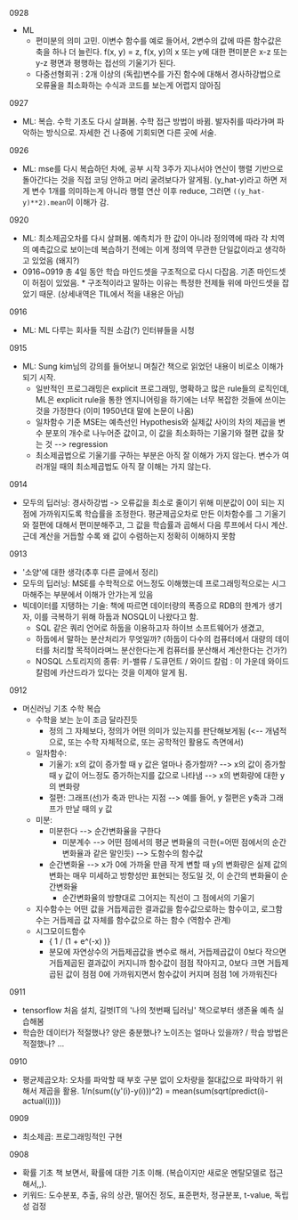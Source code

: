 0928
- ML
  - 편미분의 의미 고민. 이변수 함수를 예로 들어서, 2변수의 값에 따른 함수값은 축을 하나 더 늘린다. f(x, y) = z, f(x, y)의 x 또는 y에 대한 편미분은 x-z 또는 y-z 평면과 평행하는 접선의 기울기가 된다.
  - 다중선형회귀 : 2개 이상의 (독립)변수를 가진 함수에 대해서 경사하강법으로 오류율을 최소화하는 수식과 코드를 보는게 어렵지 않아짐

0927
- ML: 복습. 수학 기초도 다시 살펴봄. 수학 접근 방법이 바뀜. 발자취를 따라가며 파악하는 방식으로. 자세한 건 나중에 기회되면 다른 곳에 서술.

0926
- ML: mse를 다시 복습하던 차에, 공부 시작 3주가 지나서야 연산이 행렬 기반으로 돌아간다는 것을 직접 코딩 안하고 머리 굴려보다가 알게됨. (y_hat-y)라고 하면 저게 변수 1개를 의미하는게 아니라 행렬 연산 이후 reduce, 그러면 `((y_hat-y)**2).mean`이 이해가 감.

0920
- ML: 최소제곱오차를 다시 살펴봄. 예측치가 한 값이 아니라 정의역에 따라 각 치역의 예측값으로 보이는데 복습하기 전에는 이게 정의역 무관한 단일값이라고 생각하고 있었음 (왜지?)
- 0916~0919 총 4일 동안 학습 마인드셋을 구조적으로 다시 다잡음. 기존 마인드셋이 허점이 있었음. * 구조적이라고 말하는 이유는 특정한 전제들 위에 마인드셋을 잡았기 때문. (상세내역은 TIL에서 적을 내용은 아님)

0916
- ML: ML 다루는 회사들 직원 소감(?) 인터뷰들을 시청

0915
- ML: Sung kim님의 강의를 들어보니 며칠간 책으로 읽었던 내용이 비로소 이해가 되기 시작.
  - 일반적인 프로그래밍은 explicit 프로그래밍, 명확하고 많은 rule들의 로직인데, ML은 explicit rule을 통한 엔지니어링을 하기에는 너무 복잡한 것들에 쓰이는 것을 가정한다 (이미 1950년대 말에 논문이 나옴)
  - 일차함수 기준 MSE는 예측선인 Hypothesis와 실제값 사이의 차의 제곱을 변수 분포의 개수로 나누어준 값이고, 이 값을 최소화하는 기울기와 절편 값을 찾는 것 --> regression
  - 최소제곱법으로 기울기를 구하는 부분은 아직 잘 이해가 가지 않는다. 변수가 여러개일 때의 최소제곱법도 아직 잘 이해는 가지 않는다.

0914
- 모두의 딥러닝: 경사하강법 -> 오류값을 최소로 줄이기 위해 미분값이 0이 되는 지점에 가까워지도록 학습률을 조정한다. 평균제곱오차로 만든 이차함수를 그 기울기와 절편에 대해서 편미분해주고, 그 값을 학습률과 곱해서 다음 루프에서 다시 계산. 근데 계산을 거듭할 수록 왜 값이 수렴하는지 정확히 이해하지 못함

0913
- '소양'에 대한 생각(추후 다른 글에서 정리)
- 모두의 딥러닝: MSE를 수학적으로 어느정도 이해했는데 프로그래밍적으로는 시그마해주는 부분에서 이해가 안가는게 있음
- 빅데이터를 지탱하는 기술: 책에 따르면 데이터량의 폭증으로 RDB의 한계가 생기자, 이를 극복하기 위해 하둡과 NOSQL이 나왔다고 함.
  - SQL 같은 쿼리 언어로 하둡을 이용하고자 하이브 소프트웨어가 생겼고,
  - 하둡에서 말하는 분산처리가 무엇일까? (하둡이 다수의 컴퓨터에서 대량의 데이터를 처리할 목적이라며느 분산한다는게 컴퓨터를 분산해서 계산한다는 건가?)
  - NOSQL 스토리지의 종류: 키-밸류 / 도큐먼트 / 와이드 칼럼 : 이 가운데 와이드 칼럼에 카산드라가 있다는 것을 이제야 알게 됨.

0912
- 머신러닝 기초 수학 복습
  - 수학을 보는 눈이 조금 달라진듯
    - 정의 그 자체보다, 정의가 어떤 의미가 있는지를 판단해보게됨 (<-- 개념적으로, 또는 수학 자체적으로, 또는 공학적인 활용도 측면에서) 
  - 일차함수:
    - 기울기: x의 값이 증가할 때 y 값은 얼마나 증가할까? --> x의 값이 증가할 때 y 값이 어느정도 증가하는지를 값으로 나타냄 --> x의 변화량에 대한 y의 변화량
    - 절편: 그래프(선)가 축과 만나는 지점 --> 예를 들어, y 절편은 y축과 그래프가 만날 때의 y 값
  - 미분:
    - 미분한다 --> 순간변화율을 구한다
      - 미분계수 --> 어떤 점에서의 평균 변화율의 극한(=어떤 점에서의 순간변화율과 같은 말인듯) --> 도함수의 함수값
    - 순간변화율 --> x가 0에 가까울 만큼 작게 변할 때 y의 변화량은 실제 값의 변화는 매우 미세하고 방향성만 표현되는 정도일 것, 이 순간의 변화율이 순간변화율
      - 순간변화율의 방향대로 그어지는 직선이 그 점에서의 기울기
  - 지수함수는 어떤 값을 거듭제곱한 결과값을 함수값으로하는 함수이고, 로그함수는 거듭제곱 값 자체를 함수값으로 하는 함수 (역함수 관계)
  - 시그모이드함수
    - { 1 / (1 + e^(-x) )}
    - 분모에 자연상수의 거듭제곱값을 변수로 해서, 거듭제곱값이 0보다 작으면 거듭제곱된 결과값이 커지니까 함수값이 점점 작아지고, 0보다 크면 거듭제곱된 값이 점점 0에 가까워지면서 함수값이 커지며 점점 1에 가까워진다 

0911
- tensorflow 처음 설치, 길벗IT의 '나의 첫번째 딥러닝' 책으로부터 생존율 예측 실습해봄
- 학습한 데이터가 적절했나? 양은 충분했나? 노이즈는 얼마나 있을까? / 학습 방법은 적절했나? ...

0910
- 평균제곱오차: 오차를 파악할 때 부호 구분 없이 오차량을 절대값으로 파악하기 위해서 제곱을 활용. 1/n(sum((y'(i)-y(i)))^2) = mean(sum(sqrt(predict(i)-actual(i))))

0909
- 최소제곱: 프로그래밍적인 구현

0908
- 확률 기초 책 보면서, 확률에 대한 기초 이해. (복습이지만 새로운 멘탈모델로 접근해서,,).
- 키워드: 도수분포, 추출, 유의 상관, 떨어진 정도, 표준편차, 정규분포, t-value, 독립성 검정
